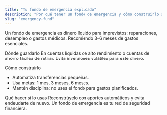 ```yaml
---
title: "Tu fondo de emergencia explicado"
description: "Por qué tener un fondo de emergencia y cómo construirlo sin estrés."
slug: "emergency-fund"
---
```


Un fondo de emergencia es dinero líquido para imprevistos: reparaciones, desempleo o gastos médicos. Recomiendo 3–6 meses de gastos esenciales.

Dónde guardarlo
En cuentas líquidas de alto rendimiento o cuentas de ahorro fáciles de retirar. Evita inversiones volátiles para este dinero.

Cómo construirlo
- Automatiza transferencias pequeñas.
- Usa metas: 1 mes, 3 meses, 6 meses.
- Mantén disciplina: no uses el fondo para gastos planificados.

Qué hacer si lo usas
Reconstrúyelo con aportes automáticos y evita endeudarte de nuevo. Un fondo de emergencia es tu red de seguridad financiera.

